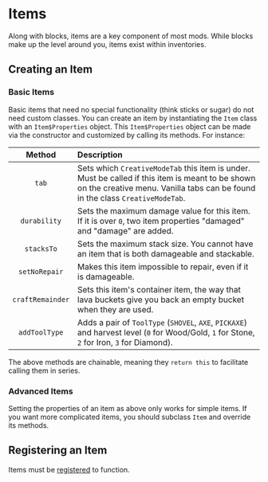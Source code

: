 Items
=====

Along with blocks, items are a key component of most mods. While blocks make up the level around you, items exist within inventories.

Creating an Item
----------------

### Basic Items

Basic items that need no special functionality (think sticks or sugar) do not need custom classes. You can create an item by instantiating the `Item` class with an `Item$Properties` object. This `Item$Properties` object can be made via the constructor and customized by calling its methods. For instance:

|         Method         |                  Description                  |
|:----------------------:|:----------------------------------------------|
|         `tab`        | Sets which `CreativeModeTab` this item is under. Must be called if this item is meant to be shown on the creative menu. Vanilla tabs can be found in the class `CreativeModeTab`. |
|       `durability`      | Sets the maximum damage value for this item. If it is over `0`, two item properties "damaged" and "damage" are added. |
|     `stacksTo`     | Sets the maximum stack size. You cannot have an item that is both damageable and stackable. |
|      `setNoRepair`     | Makes this item impossible to repair, even if it is damageable. |
|     `craftRemainder`    | Sets this item's container item, the way that lava buckets give you back an empty bucket when they are used. |
|      `addToolType`     | Adds a pair of `ToolType` (`SHOVEL`, `AXE`, `PICKAXE`) and harvest level (`0` for Wood/Gold, `1` for Stone, `2` for Iron, `3` for Diamond). |

The above methods are chainable, meaning they `return this` to facilitate calling them in series.

### Advanced Items

Setting the properties of an item as above only works for simple items. If you want more complicated items, you should subclass `Item` and override its methods.

Registering an Item
-------------------

Items must be [registered][registering] to function.

[registering]: ../concepts/registries.md#methods-for-registering
